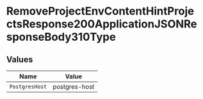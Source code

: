 # RemoveProjectEnvContentHintProjectsResponse200ApplicationJSONResponseBody310Type


## Values

| Name           | Value          |
| -------------- | -------------- |
| `PostgresHost` | postgres-host  |
